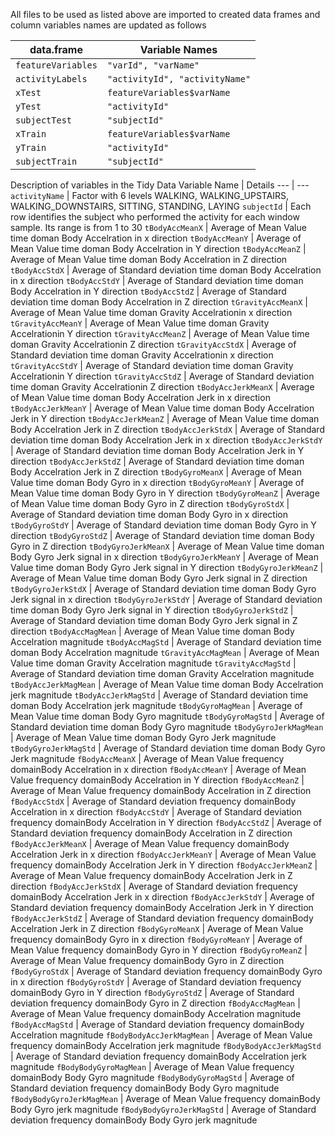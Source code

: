All files to be used as listed above are imported to created data frames and column variables names are updated as follows

data.frame | Variable Names
--- | ---
`featureVariables`   | `"varId", "varName"`          
`activityLabels`     | `"activityId", "activityName"` 
`xTest`              | `featureVariables$varName`    
`yTest`              | `"activityId"`                
`subjectTest`        | `"subjectId"`                 
`xTrain`             | `featureVariables$varName`    
`yTrain`             | `"activityId"`                
`subjectTrain`       | `"subjectId"`    

Description of variables in the Tidy Data
Variable Name | Details
--- | ---
`activityName` | Factor with 6 levels WALKING, WALKING_UPSTAIRS, WALKING_DOWNSTAIRS, SITTING, STANDING, LAYING
`subjectId` | Each row identifies the subject who performed the activity for each window sample. Its range is from 1 to 30
`tBodyAccMeanX` | Average of Mean Value time doman Body Accelration in x direction
`tBodyAccMeanY` | Average of Mean Value time doman Body Accelration in Y direction
`tBodyAccMeanZ` | Average of Mean Value time doman Body Accelration in Z direction
`tBodyAccStdX` | Average of Standard deviation time doman Body Accelration in x direction
`tBodyAccStdY` | Average of Standard deviation time doman Body Accelration in Y direction
`tBodyAccStdZ` | Average of Standard deviation time doman Body Accelration in Z direction
`tGravityAccMeanX` | Average of Mean Value time doman Gravity Accelrationin x direction
`tGravityAccMeanY` | Average of Mean Value time doman Gravity Accelrationin Y direction
`tGravityAccMeanZ` | Average of Mean Value time doman Gravity Accelrationin Z direction
`tGravityAccStdX` | Average of Standard deviation time doman Gravity Accelrationin x direction
`tGravityAccStdY` | Average of Standard deviation time doman Gravity Accelrationin Y direction
`tGravityAccStdZ` | Average of Standard deviation time doman Gravity Accelrationin Z direction
`tBodyAccJerkMeanX` | Average of Mean Value time doman Body Accelration Jerk in x direction
`tBodyAccJerkMeanY` | Average of Mean Value time doman Body Accelration Jerk in Y direction
`tBodyAccJerkMeanZ` | Average of Mean Value time doman Body Accelration Jerk in Z direction
`tBodyAccJerkStdX` | Average of Standard deviation time doman Body Accelration Jerk in x direction
`tBodyAccJerkStdY` | Average of Standard deviation time doman Body Accelration Jerk in Y direction
`tBodyAccJerkStdZ` | Average of Standard deviation time doman Body Accelration Jerk in Z direction
`tBodyGyroMeanX` | Average of Mean Value time doman Body Gyro in x direction
`tBodyGyroMeanY` | Average of Mean Value time doman Body Gyro in Y direction
`tBodyGyroMeanZ` | Average of Mean Value time doman Body Gyro in Z direction
`tBodyGyroStdX` | Average of Standard deviation time doman Body Gyro in x direction
`tBodyGyroStdY` | Average of Standard deviation time doman Body Gyro in Y direction
`tBodyGyroStdZ` | Average of Standard deviation time doman Body Gyro in Z direction
`tBodyGyroJerkMeanX` | Average of Mean Value time doman Body Gyro Jerk signal in x direction
`tBodyGyroJerkMeanY` | Average of Mean Value time doman Body Gyro Jerk signal in Y direction
`tBodyGyroJerkMeanZ` | Average of Mean Value time doman Body Gyro Jerk signal in Z direction
`tBodyGyroJerkStdX` | Average of Standard deviation time doman Body Gyro Jerk signal in x direction
`tBodyGyroJerkStdY` | Average of Standard deviation time doman Body Gyro Jerk signal in Y direction
`tBodyGyroJerkStdZ` | Average of Standard deviation time doman Body Gyro Jerk signal in Z direction
`tBodyAccMagMean` | Average of Mean Value time doman Body Accelration magnitude 
`tBodyAccMagStd` | Average of Standard deviation time doman Body Accelration magnitude 
`tGravityAccMagMean` | Average of Mean Value time doman Gravity Accelration magnitude
`tGravityAccMagStd` | Average of Standard deviation time doman Gravity Accelration magnitude
`tBodyAccJerkMagMean` | Average of Mean Value time doman Body Accelration jerk magnitude 
`tBodyAccJerkMagStd` | Average of Standard deviation time doman Body Accelration jerk magnitude 
`tBodyGyroMagMean` | Average of Mean Value time doman Body Gyro magnitude
`tBodyGyroMagStd` | Average of Standard deviation time doman Body Gyro magnitude
`tBodyGyroJerkMagMean` | Average of Mean Value time doman Body Gyro Jerk magnitude
`tBodyGyroJerkMagStd` | Average of Standard deviation time doman Body Gyro Jerk magnitude
`fBodyAccMeanX` | Average of Mean Value frequency domainBody Accelration in x direction
`fBodyAccMeanY` | Average of Mean Value frequency domainBody Accelration in Y direction
`fBodyAccMeanZ` | Average of Mean Value frequency domainBody Accelration in Z direction
`fBodyAccStdX` | Average of Standard deviation frequency domainBody Accelration in x direction
`fBodyAccStdY` | Average of Standard deviation frequency domainBody Accelration in Y direction
`fBodyAccStdZ` | Average of Standard deviation frequency domainBody Accelration in Z direction
`fBodyAccJerkMeanX` | Average of Mean Value frequency domainBody Accelration Jerk in x direction
`fBodyAccJerkMeanY` | Average of Mean Value frequency domainBody Accelration Jerk in Y direction
`fBodyAccJerkMeanZ` | Average of Mean Value frequency domainBody Accelration Jerk in Z direction
`fBodyAccJerkStdX` | Average of Standard deviation frequency domainBody Accelration Jerk in x direction
`fBodyAccJerkStdY` | Average of Standard deviation frequency domainBody Accelration Jerk in Y direction
`fBodyAccJerkStdZ` | Average of Standard deviation frequency domainBody Accelration Jerk in Z direction
`fBodyGyroMeanX` | Average of Mean Value frequency domainBody Gyro in x direction
`fBodyGyroMeanY` | Average of Mean Value frequency domainBody Gyro in Y direction
`fBodyGyroMeanZ` | Average of Mean Value frequency domainBody Gyro in Z direction
`fBodyGyroStdX` | Average of Standard deviation frequency domainBody Gyro in x direction
`fBodyGyroStdY` | Average of Standard deviation frequency domainBody Gyro in Y direction
`fBodyGyroStdZ` | Average of Standard deviation frequency domainBody Gyro in Z direction
`fBodyAccMagMean` | Average of Mean Value frequency domainBody Accelration magnitude 
`fBodyAccMagStd` | Average of Standard deviation frequency domainBody Accelration magnitude 
`fBodyBodyAccJerkMagMean` | Average of Mean Value frequency domainBody Accelration jerk magnitude 
`fBodyBodyAccJerkMagStd` | Average of Standard deviation frequency domainBody Accelration jerk magnitude 
`fBodyBodyGyroMagMean` | Average of Mean Value frequency domainBody Body Gyro magnitude
`fBodyBodyGyroMagStd` | Average of Standard deviation frequency domainBody Body Gyro magnitude
`fBodyBodyGyroJerkMagMean` | Average of Mean Value frequency domainBody Body Gyro jerk magnitude
`fBodyBodyGyroJerkMagStd` | Average of Standard deviation frequency domainBody Body Gyro jerk magnitude 



